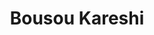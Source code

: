 --- 
title: "Bousou Kareshi"
publishdate: "2019-8-7T16:48:46+02:00"
src: "https://365manga.net/manga/bousou-kareshi"
image: "https://data.365manga.net/images/thumbnails/6666-bousou-kareshi.jpg"
description: "Collection of Short Stories / Oneshots 1) Ardent Cologne Haru always gets dumped and this last time, he get's so sad and drunk that he ends up buying a cologne from a street vendor which is suposed to 'make him popular'. He gives it a shot, only to realize that girls dislike the smell, but it drives men crazy. An incident with the school nurse culminates in Haru and Kou…"
---